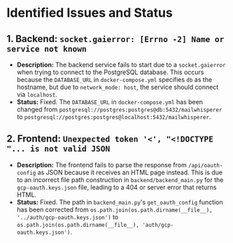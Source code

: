 # Identified Issues and Status

## 1. Backend: `socket.gaierror: [Errno -2] Name or service not known`

*   **Description:** The backend service fails to start due to a `socket.gaierror` when trying to connect to the PostgreSQL database. This occurs because the `DATABASE_URL` in `docker-compose.yml` specifies `db` as the hostname, but due to `network_mode: host`, the service should connect via `localhost`.
*   **Status:** Fixed. The `DATABASE_URL` in `docker-compose.yml` has been changed from `postgresql://postgres:postgres@db:5432/mailwhisperer` to `postgresql://postgres:postgres@localhost:5432/mailwhisperer`.

## 2. Frontend: `Unexpected token '<', "<!DOCTYPE "... is not valid JSON`

*   **Description:** The frontend fails to parse the response from `/api/oauth-config` as JSON because it receives an HTML page instead. This is due to an incorrect file path construction in `backend/backend_main.py` for the `gcp-oauth.keys.json` file, leading to a 404 or server error that returns HTML.
*   **Status:** Fixed. The path in `backend_main.py`'s `get_oauth_config` function has been corrected from `os.path.join(os.path.dirname(__file__), '../auth/gcp-oauth.keys.json')` to `os.path.join(os.path.dirname(__file__), 'auth/gcp-oauth.keys.json')`.
